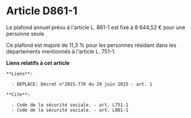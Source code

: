 # Article D861-1

Le plafond annuel prévu à l'article L. 861-1 est fixé à 8 644,52 € pour une personne seule. 

Ce plafond est majoré de 11,3 % pour les personnes résidant dans les départements mentionnés à l'article L. 751-1.

**Liens relatifs à cet article**

	**Liens**:

	  - DEPLACE: Décret n°2015-770 du 29 juin 2015 - art. 1

	**Cite**:

	  - Code de la sécurité sociale. - art. L751-1
	  - Code de la sécurité sociale. - art. L861-1
